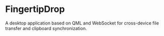 # FingertipDrop
A desktop application based on QML and WebSocket for cross-device file transfer and clipboard synchronization.
